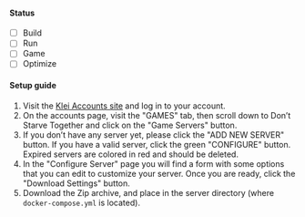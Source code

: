 #### Status

- [ ] Build
- [ ] Run
- [ ] Game
- [ ] Optimize

#### Setup guide
1. Visit the [Klei Accounts site](https://accounts.klei.com) and log in to your account.
2. On the accounts page, visit the "GAMES" tab, then scroll down to Don’t Starve Together and click on the "Game Servers" button.
3. If you don’t have any server yet, please click the "ADD NEW SERVER" button. If you have a valid server, click the green "CONFIGURE" button. Expired servers are colored in red and should be deleted.
4. In the "Configure Server" page you will find a form with some options that you can edit to customize your server. Once you are ready, click the "Download Settings" button.
5. Download the Zip archive, and place in the server directory (where `docker-compose.yml` is located).